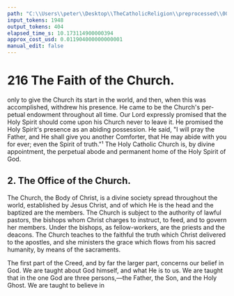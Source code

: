 ```yaml
---
path: "C:\\Users\\peter\\Desktop\\TheCatholicReligion\\preprocessed\\00235.jpg"
input_tokens: 1948
output_tokens: 404
elapsed_time_s: 10.173114900000394
approx_cost_usd: 0.011904000000000001
manual_edit: false
---
```

# 216 The Faith of the Church.

only to give the Church its start in the world,
and then, when this was accomplished, withdrew
his presence. He came to be the Church's per-
petual endowment throughout all time. Our
Lord expressly promised that the Holy Spirit
should come upon his Church never to leave
it. He promised the Holy Spirit's presence as
an abiding possession. He said, "I will pray
the Father, and He shall give you another
Comforter, that He may abide with you for
ever; even the Spirit of truth."¹ The Holy
Catholic Church is, by divine appointment, the
perpetual abode and permanent home of the
Holy Spirit of God.

## 2. The Office of the Church.

The Church, the Body of Christ, is a divine
society spread throughout the world, established
by Jesus Christ, and of which He is the head
and the baptized are the members. The Church
is subject to the authority of lawful pastors, the
bishops whom Christ charges to instruct, to
feed, and to govern her members. Under the
bishops, as fellow-workers, are the priests and
the deacons. The Church teaches to the faithful
the truth which Christ delivered to the apostles,
and she ministers the grace which flows from his
sacred humanity, by means of the sacraments.

The first part of the Creed, and by far the
larger part, concerns our belief in God. We
are taught about God himself, and what He
is to us. We are taught that in the one God
are three persons,—the Father, the Son, and
the Holy Ghost. We are taught to believe in

[^1]: St. John xiv. 16. 17.